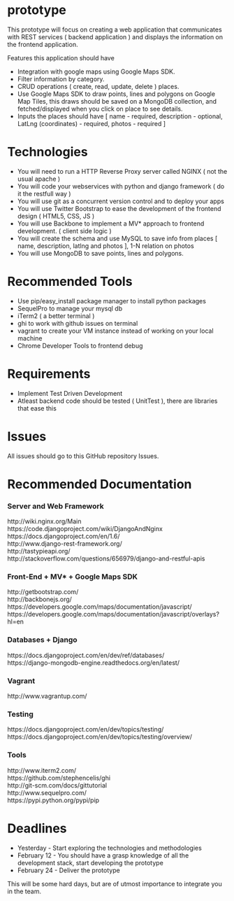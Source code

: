 prototype
=========

This prototype will focus on creating a web application that communicates with REST services ( backend application ) and displays the information on the frontend application.

Features this application should have
  - Integration with google maps using Google Maps SDK.
  - Filter information by category.
  - CRUD operations ( create, read, update, delete ) places.
  - Use Google Maps SDK to draw points, lines and polygons on Google Map Tiles, this draws should be saved on a MongoDB collection, and fetched/displayed when you click on place to see details.
  - Inputs the places should have [ name - required, description - optional, LatLng (coordinates) - required, photos - required ]

Technologies
=========
- You will need to run a HTTP Reverse Proxy server called NGINX ( not the usual apache )
- You will code your webservices with python and django framework ( do it the restfull way ) 
- You will use git as a concurrent version control and to deploy your apps
- You will use Twitter Bootstrap to ease the development of the frontend design ( HTML5, CSS, JS ) 
- You will use Backbone to implement a MV* approach to frontend development. ( client side logic )
- You will create the schema and use MySQL to save info from places [ name, description, latlng and photos ], 1-N relation on photos
- You will use MongoDB to save points, lines and polygons.

Recommended Tools
=========
- Use pip/easy_install package manager to install python packages
- SequelPro to manage your mysql db
- iTerm2 ( a better terminal )
- ghi to work with github issues on terminal
- vagrant to create your VM instance instead of working on your local machine
- Chrome Developer Tools to frontend debug

Requirements
=========
- Implement Test Driven Development
- Atleast backend code should be tested ( UnitTest ), there are libraries that ease this

Issues
=========
All issues should go to this GitHub repository Issues. 


Recommended Documentation
=========
<h3>Server and Web Framework</h3>
http://wiki.nginx.org/Main<br>
https://code.djangoproject.com/wiki/DjangoAndNginx<br>
https://docs.djangoproject.com/en/1.6/<br>
http://www.django-rest-framework.org/<br>
http://tastypieapi.org/<br>
http://stackoverflow.com/questions/656979/django-and-restful-apis

<h3>Front-End + MV* + Google Maps SDK</h3>
http://getbootstrap.com/<br>
http://backbonejs.org/<br>
https://developers.google.com/maps/documentation/javascript/<br>
https://developers.google.com/maps/documentation/javascript/overlays?hl=en

<h3>Databases + Django</h3>
https://docs.djangoproject.com/en/dev/ref/databases/<br>
https://django-mongodb-engine.readthedocs.org/en/latest/

<h3>Vagrant</h3>
http://www.vagrantup.com/

<h3>Testing</h3>
https://docs.djangoproject.com/en/dev/topics/testing/<br>
https://docs.djangoproject.com/en/dev/topics/testing/overview/

<h3>Tools</h3>
http://www.iterm2.com/<br>
https://github.com/stephencelis/ghi<br>
http://git-scm.com/docs/gittutorial<br>
http://www.sequelpro.com/<br>
https://pypi.python.org/pypi/pip


Deadlines
=========
- Yesterday - Start exploring the technologies and methodologies 
- February 12 - You should have a grasp knowledge of all the development stack, start developing the prototype
- February 24 - Deliver the prototype

This will be some hard days, but are of utmost importance to integrate you in the team.

